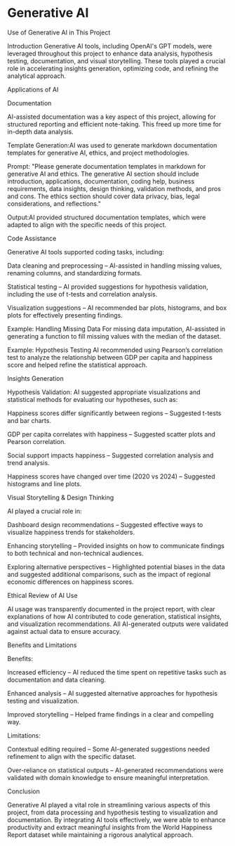 
#  Generative AI

 Use of Generative AI in This Project

Introduction
Generative AI tools, including OpenAI's GPT models, were leveraged throughout this project to enhance data analysis, hypothesis testing, documentation, and visual storytelling. These tools played a crucial role in accelerating insights generation, optimizing code, and refining the analytical approach.

Applications of AI

Documentation

AI-assisted documentation was a key aspect of this project, allowing for structured reporting and efficient note-taking. This freed up more time for in-depth data analysis.

Template Generation:AI was used to generate markdown documentation templates for generative AI, ethics, and project methodologies.

Prompt: "Please generate documentation templates in markdown for generative AI and ethics. The generative AI section should include introduction, applications, documentation, coding help, business requirements, data insights, design thinking, validation methods, and pros and cons. The ethics section should cover data privacy, bias, legal considerations, and reflections."

Output:AI provided structured documentation templates, which were adapted to align with the specific needs of this project.

Code Assistance

Generative AI tools supported coding tasks, including:

Data cleaning and preprocessing – AI-assisted in handling missing values, renaming columns, and standardizing formats.

Statistical testing – AI provided suggestions for hypothesis validation, including the use of t-tests and correlation analysis.

Visualization suggestions – AI recommended bar plots, histograms, and box plots for effectively presenting findings.

Example: Handling Missing Data
For missing data imputation, AI-assisted in generating a function to fill missing values with the median of the dataset.

Example: Hypothesis Testing
AI recommended using Pearson’s correlation test to analyze the relationship between GDP per capita and happiness score and helped refine the statistical approach.

Insights Generation

Hypothesis Validation:
AI suggested appropriate visualizations and statistical methods for evaluating our hypotheses, such as:

Happiness scores differ significantly between regions – Suggested t-tests and bar charts.

GDP per capita correlates with happiness – Suggested scatter plots and Pearson correlation.

Social support impacts happiness – Suggested correlation analysis and trend analysis.

Happiness scores have changed over time (2020 vs 2024) – Suggested histograms and line plots.

Visual Storytelling & Design Thinking

AI played a crucial role in:

Dashboard design recommendations – Suggested effective ways to visualize happiness trends for stakeholders.

Enhancing storytelling – Provided insights on how to communicate findings to both technical and non-technical audiences.

Exploring alternative perspectives – Highlighted potential biases in the data and suggested additional comparisons, such as the impact of regional economic differences on happiness scores.

Ethical Review of AI Use

AI usage was transparently documented in the project report, with clear explanations of how AI contributed to code generation, statistical insights, and visualization recommendations. All AI-generated outputs were validated against actual data to ensure accuracy.

Benefits and Limitations

Benefits:

Increased efficiency – AI reduced the time spent on repetitive tasks such as documentation and data cleaning.

Enhanced analysis – AI suggested alternative approaches for hypothesis testing and visualization.

Improved storytelling – Helped frame findings in a clear and compelling way.

Limitations:

Contextual editing required – Some AI-generated suggestions needed refinement to align with the specific dataset.

Over-reliance on statistical outputs – AI-generated recommendations were validated with domain knowledge to ensure meaningful interpretation.

Conclusion

Generative AI played a vital role in streamlining various aspects of this project, from data processing and hypothesis testing to visualization and documentation. By integrating AI tools effectively, we were able to enhance productivity and extract meaningful insights from the World Happiness Report dataset while maintaining a rigorous analytical approach.

